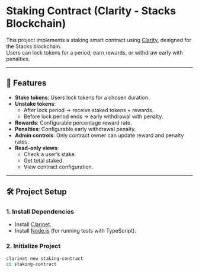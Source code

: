 # Staking Contract (Clarity - Stacks Blockchain)

This project implements a staking smart contract using [Clarity](https://docs.stacks.co/write-smart-contracts/clarity-language), designed for the Stacks blockchain.  
Users can lock tokens for a period, earn rewards, or withdraw early with penalties.

---

## 🚀 Features
- **Stake tokens**: Users lock tokens for a chosen duration.
- **Unstake tokens**:
  - After lock period → receive staked tokens + rewards.
  - Before lock period ends → early withdrawal with penalty.
- **Rewards**: Configurable percentage reward rate.
- **Penalties**: Configurable early withdrawal penalty.
- **Admin controls**: Only contract owner can update reward and penalty rates.
- **Read-only views**:
  - Check a user’s stake.
  - Get total staked.
  - View contract configuration.

---

## 🛠️ Project Setup

### 1. Install Dependencies
- Install [Clarinet](https://github.com/hirosystems/clarinet).
- Install [Node.js](https://nodejs.org/) (for running tests with TypeScript).

### 2. Initialize Project
```bash
clarinet new staking-contract
cd staking-contract
